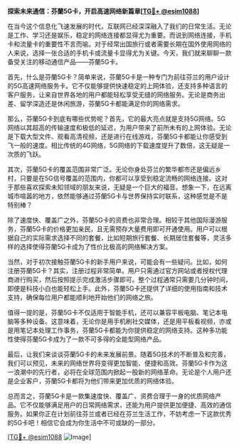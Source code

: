 **探索未来通信：芬蘭5G卡，开启高速网络新篇章[[TG💪+ @esim1088](https://t.me/s/esim1088)]**

在当今这个信息化飞速发展的时代，互联网已经深深融入了我们的日常生活。无论是工作、学习还是娱乐，稳定的网络连接都显得尤为重要。而说到网络连接，手机卡和流量卡的重要性不言而喻。对于经常出国旅行或者需要长期在国外使用网络的人来说，选择一张合适的手机卡或流量卡显得尤为关键。今天，我们就来聊聊一款备受关注的移动通信产品——芬蘭5G卡。

首先，什么是芬蘭5G卡？简单来说，芬蘭5G卡是一种专门为前往芬兰的用户设计的5G高速网络服务卡。它不仅能够提供快速稳定的上网体验，还支持多种语言的客户服务，让来自世界各地的用户都能轻松享受无缝的网络服务。无论是商务出差、留学深造还是休闲旅游，芬蘭5G卡都能满足你的网络需求。

那么，芬蘭5G卡到底有哪些优势呢？首先，它的最大亮点就是支持5G网络。5G网络以其超高的传输速度和极低的延迟，为用户带来了前所未有的上网体验。无论是下载大型文件、观看高清视频，还是进行在线游戏，芬蘭5G卡都能让你感受到飞一般的速度。相比传统的4G网络，5G网络的下载速度提升了数倍，这无疑是一次质的飞跃。

其次，芬蘭5G卡的覆盖范围非常广泛。无论你身处芬兰的繁华都市还是偏远乡村，只要是在5G信号覆盖的范围内，你都可以享受到稳定流畅的网络连接。这对于那些喜欢探索未知领域的朋友来说，无疑是一个巨大的福音。想象一下，在远离城市喧嚣的地方，依然能够通过芬蘭5G卡与世界保持实时联系，这种感觉是不是特别棒？

除了速度快、覆盖广之外，芬蘭5G卡的资费也非常合理。相较于其他国际漫游服务，芬蘭5G卡的价格更加亲民，且无需预存大量费用即可开通使用。用户可以根据自己的实际需求选择不同的套餐，比如短期旅行套餐、长期居住套餐等，灵活多样的选择使得芬蘭5G卡成为了性价比极高的网络解决方案。

当然，对于初次接触芬蘭5G卡的新手用户来说，可能会有一些疑问。比如，如何注册芬蘭5G卡？其实，注册过程非常简单。用户只需通过官方网站或者授权代理商进行购买，然后按照提示完成激活步骤即可。整个过程通常只需要几分钟时间，即便是科技小白也能轻松上手。此外，芬蘭5G卡还提供了详细的使用指南和技术支持，确保每位用户都能顺利地开始他们的网络之旅。

值得一提的是，芬蘭5G卡不仅适用于智能手机，还可以兼容平板电脑、笔记本电脑等多种设备。这意味着，无论你是用手机刷社交媒体，还是用平板看视频，亦或是用笔记本处理工作事务，芬蘭5G卡都能为你提供稳定的网络支持。这种多功能性使得芬蘭5G卡成为了一款不可多得的全能型网络产品。

最后，让我们来谈谈芬蘭5G卡的未来发展前景。随着5G技术的不断普及和完善，我们可以预见，未来的网络世界将变得更加智能、便捷和高效。芬蘭5G卡作为这一浪潮中的先行者，必将在全球范围内掀起一股新的网络革命。无论是个人用户还是企业客户，芬蘭5G卡都将为他们带来更加优质的网络体验。

总而言之，芬蘭5G卡是一款集速度快、覆盖广、资费合理于一身的优质网络产品。它不仅能够满足用户的日常网络需求，还能为用户提供更加便捷、高效的通信服务。如果你正在计划前往芬兰或者已经在芬兰生活工作，不妨考虑一下这款优秀的5G卡吧！相信它会成为你生活中不可或缺的一部分。

[[TG💪+ @esim1088](https://t.me/s/esim1088) ![Image](https://i.postimg.cc/4NQfJmqS/Snipaste-2025-05-13-00-14-12.png)]